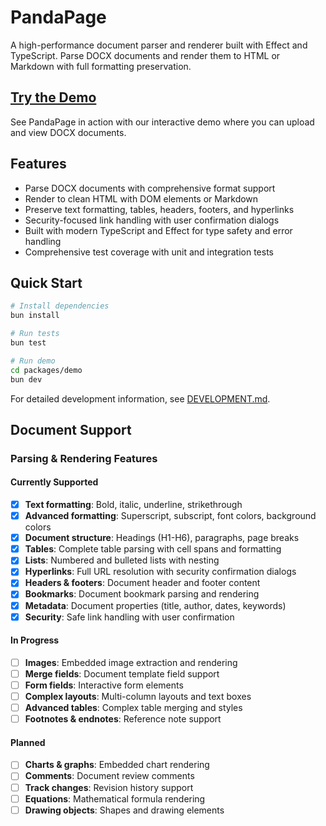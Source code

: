 # PandaPage

A high-performance document parser and renderer built with Effect and TypeScript. Parse DOCX documents and render them to HTML or Markdown with full formatting preservation.

## [Try the Demo](https://aaronshaf.github.io/PandaPage/)

See PandaPage in action with our interactive demo where you can upload and view DOCX documents.

## Features

- Parse DOCX documents with comprehensive format support
- Render to clean HTML with DOM elements or Markdown
- Preserve text formatting, tables, headers, footers, and hyperlinks
- Security-focused link handling with user confirmation dialogs
- Built with modern TypeScript and Effect for type safety and error handling
- Comprehensive test coverage with unit and integration tests

## Quick Start

```bash
# Install dependencies
bun install

# Run tests
bun test

# Run demo
cd packages/demo
bun dev
```

For detailed development information, see [DEVELOPMENT.md](DEVELOPMENT.md).

## Document Support

### Parsing & Rendering Features

#### Currently Supported
- [x] **Text formatting**: Bold, italic, underline, strikethrough
- [x] **Advanced formatting**: Superscript, subscript, font colors, background colors
- [x] **Document structure**: Headings (H1-H6), paragraphs, page breaks
- [x] **Tables**: Complete table parsing with cell spans and formatting
- [x] **Lists**: Numbered and bulleted lists with nesting
- [x] **Hyperlinks**: Full URL resolution with security confirmation dialogs
- [x] **Headers & footers**: Document header and footer content
- [x] **Bookmarks**: Document bookmark parsing and rendering
- [x] **Metadata**: Document properties (title, author, dates, keywords)
- [x] **Security**: Safe link handling with user confirmation

#### In Progress
- [ ] **Images**: Embedded image extraction and rendering
- [ ] **Merge fields**: Document template field support
- [ ] **Form fields**: Interactive form elements
- [ ] **Complex layouts**: Multi-column layouts and text boxes
- [ ] **Advanced tables**: Complex table merging and styles
- [ ] **Footnotes & endnotes**: Reference note support

#### Planned
- [ ] **Charts & graphs**: Embedded chart rendering
- [ ] **Comments**: Document review comments
- [ ] **Track changes**: Revision history support
- [ ] **Equations**: Mathematical formula rendering
- [ ] **Drawing objects**: Shapes and drawing elements
